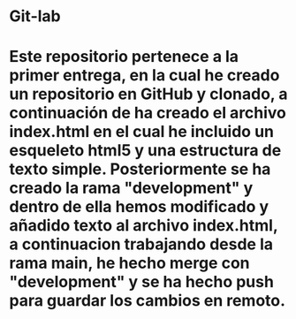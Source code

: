 # Git-lab
# Este repositorio pertenece a la primer entrega, en la cual he creado un repositorio en GitHub y clonado, a continuación de ha creado el archivo index.html en el cual he incluido un esqueleto html5 y una estructura de texto simple. Posteriormente se ha creado la rama "development" y dentro de ella hemos modificado y añadido texto al archivo index.html, a continuacion trabajando desde la rama main, he hecho merge con "development" y se ha hecho push para guardar los cambios en remoto. 